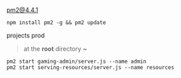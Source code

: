pm2@4.4.1
```
npm install pm2 -g && pm2 update
```


projects prod
> at the **root** directory **~**
```
pm2 start gaming-admin/server.js --name admin
pm2 start serving-resources/server.js --name resources
```